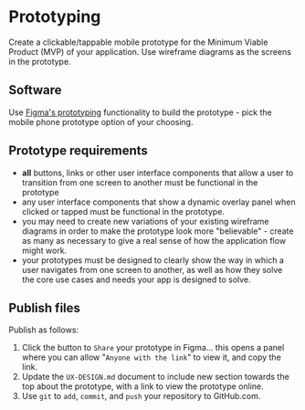 # Prototyping

Create a clickable/tappable mobile prototype for the Minimum Viable Product (MVP) of your application. Use wireframe diagrams as the screens in the prototype.

## Software

Use [Figma's prototyping](https://www.figma.com/prototyping/) functionality to build the prototype - pick the mobile phone prototype option of your choosing.

## Prototype requirements

- **all** buttons, links or other user interface components that allow a user to transition from one screen to another must be functional in the prototype
- any user interface components that show a dynamic overlay panel when clicked or tapped must be functional in the prototype.
- you may need to create new variations of your existing wireframe diagrams in order to make the prototype look more "believable" - create as many as necessary to give a real sense of how the application flow might work.
- your prototypes must be designed to clearly show the way in which a user navigates from one screen to another, as well as how they solve the core use cases and needs your app is designed to solve.

## Publish files

Publish as follows:

1. Click the button to `Share` your prototype in Figma... this opens a panel where you can allow "`Anyone with the link`" to view it, and copy the link.
1. Update the `UX-DESIGN.md` document to include new section towards the top about the prototype, with a link to view the prototype online.
1. Use `git` to `add`, `commit`, and `push` your repository to GitHub.com.

